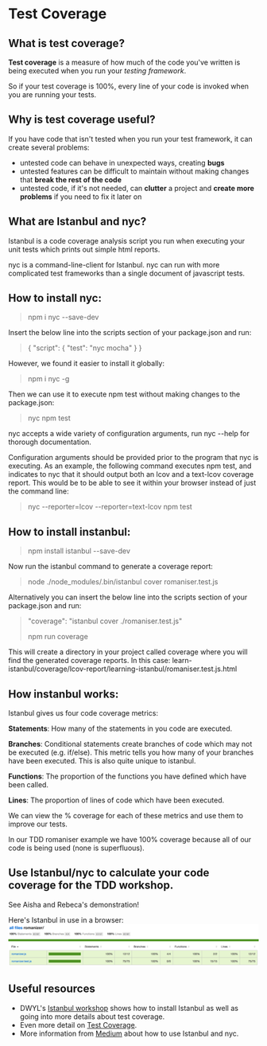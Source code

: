 # Test Coverage
## What is test coverage?
**Test coverage** is a measure of how much of the code you've written is being executed when you run your _testing framework_.

So if your test coverage is 100%, every line of your code is invoked when you are running your tests.

## Why is test coverage useful?
If you have code that isn't tested when you run your test framework, it can create several problems:

* untested code can behave in unexpected ways, creating **bugs**
* untested features can be difficult to maintain without making changes that **break the rest of the code**
* untested code, if it's not needed, can **clutter** a project and **create more problems** if you need to fix it later on

## What are Istanbul and nyc?

Istanbul is a code coverage analysis script you run when executing your unit tests which prints out simple html reports.

nyc is a command-line-client for Istanbul. nyc can run with more complicated test frameworks than a single document of javascript tests.

How to install nyc:
-------------------

> npm i nyc --save-dev

Insert the below line into the scripts section of your package.json and run:

> {   "script": {
>     "test": "nyc mocha"   } }

However, we found it easier to install it globally:

> npm i nyc -g

Then we can use it to execute npm test without making changes to the package.json:

> nyc npm test

nyc accepts a wide variety of configuration arguments, run nyc --help for thorough documentation.

Configuration arguments should be provided prior to the program that nyc is executing. As an example, the following command executes npm test, and indicates to nyc that it should output both an lcov and a text-lcov coverage report. This would be to be able to see it within your browser instead of just the command line:

> nyc --reporter=lcov --reporter=text-lcov npm test


How to install instanbul:
-------------------------

> npm install istanbul --save-dev

Now run the istanbul command to generate a coverage report:

> node ./node_modules/.bin/istanbul cover romaniser.test.js

Alternatively you can insert the below line into the scripts section of your package.json and run:

> "coverage": "istanbul cover ./romaniser.test.js"
>
> npm run coverage

This will create a directory in your project called coverage where you will find the generated coverage reports. In this case: learn-istanbul/coverage/lcov-report/learning-istanbul/romaniser.test.js.html

How instanbul works:
--------------------

Istanbul gives us four code coverage metrics:

**Statements**: How many of the statements in you code are executed.

**Branches**: Conditional statements create branches of code which may not be executed (e.g. if/else). This metric tells you how many of your branches have been executed. This is also quite unique to istanbul.

**Functions**: The proportion of the functions you have defined which have been called.

**Lines**: The proportion of lines of code which have been executed.

We can view the % coverage for each of these metrics and use them to improve our tests.

In our TDD romaniser example we have 100% coverage because all of our code is being used (none is superfluous).


## Use Istanbul/nyc to calculate your code coverage for the TDD workshop.
See Aisha and Rebeca's demonstration!

Here's Istanbul in use in a browser:
![Screenshot1](./images/using-istanbul-in-browser.png)

## Useful resources
* DWYL's [Istanbul workshop](https://github.com/dwyl/learn-istanbul) shows how to install Istanbul as well as going into more details about test coverage.
* Even more detail on [Test Coverage](http://www.softwaretestingclass.com/test-coverage-in-software-testing/).
* More information from [Medium](https://medium.com/@novemberborn/code-coverage-with-babel-istanbul-nyc-83b8c2f1093) about how to use Istanbul and nyc.
